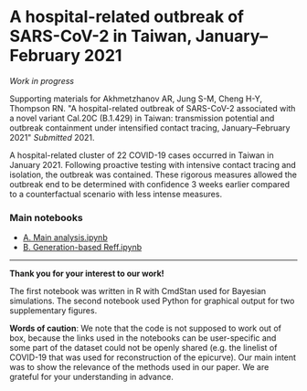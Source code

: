 # A hospital-related outbreak of SARS-CoV-2 in Taiwan, January–February 2021

*Work in progress*

Supporting materials for Akhmetzhanov AR, Jung S-M, Cheng H-Y, Thompson RN. "A hospital-related outbreak of SARS-CoV-2 associated with a novel variant Cal.20C (B.1.429) in Taiwan: transmission potential and outbreak containment under intensified contact tracing, January–February 2021" *Submitted* 2021.

A hospital-related cluster of 22 COVID-19 cases occurred in Taiwan in January 2021. Following proactive testing with intensive contact tracing and isolation, the outbreak was contained. These rigorous measures allowed the outbreak end to be determined with confidence 3 weeks earlier compared to a counterfactual scenario with less intense measures. 

### Main notebooks

* [A. Main analysis.ipynb](https://nbviewer.jupyter.org/github/aakhmetz/Taiwan-COVID19-end-of-outbreak-JanFeb2021/blob/main/scripts/Andrei/A.%20Main%20analysis.ipynb) 
* [B. Generation-based Reff.ipynb](https://nbviewer.jupyter.org/github/aakhmetz/Taiwan-COVID19-end-of-outbreak-JanFeb2021/blob/main/scripts/Andrei/B.%20Generation-based%20Reff.ipynb) 

---------
**Thank you for your interest to our work!** 

The first notebook was written in R with CmdStan used for Bayesian simulations. The second notebook used Python for graphical output for two supplementary figures.

**Words of caution**: We note that the code is not supposed to work out of box, because the links used in the notebooks can be user-specific and some part of the dataset could not be openly shared (e.g. the linelist of COVID-19 that was used for reconstruction of the epicurve). Our main intent was to show the relevance of the methods used in our paper. We are grateful for your understanding in advance.
